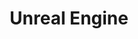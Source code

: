 ---
title: Unreal Engine
list:
  collection: projects
  filter: "item.experience.libraries contains 'unreal'"
---